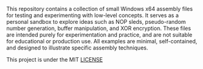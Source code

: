 This repository contains a collection of small Windows x64 assembly files for testing and experimenting with low-level concepts. It serves as a personal sandbox to explore ideas such as NOP sleds, pseudo-random number generation, buffer manipulation, and XOR encryption. These files are intended purely for experimentation and practice, and are not suitable for educational or production use. All examples are minimal, self-contained, and designed to illustrate specific assembly techniques.

This project is under the MIT [LICENSE](LICENSE)
